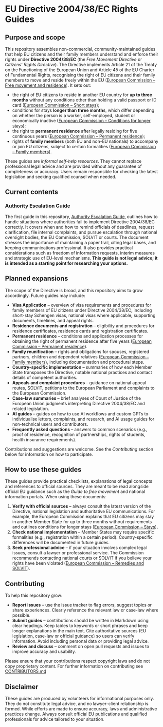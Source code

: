 # EU Directive 2004/38/EC Rights Guides

## Purpose and scope

This repository assembles non-commercial, community-maintained guides that help EU citizens and their family members understand and enforce their rights under **Directive 2004/38/EC** (the *Free Movement Directive* or *Citizens’ Rights Directive*). The Directive implements Article 21 of the Treaty on the Functioning of the European Union and Article 45 of the EU Charter of Fundamental Rights, recognising the right of EU citizens and their family members to move and reside freely within the EU ([European Commission – Free movement and residence](https://commission.europa.eu/strategy-and-policy/policies/justice-and-fundamental-rights/democracy-eu-citizenship-anti-corruption/free-movement-and-residence_en#:~\:text=All%20EU%20citizens%20and%20their,EU%20Charter%20of%20Fundamental%20Rights)). It sets out:

- the right of EU citizens to reside in another EU country for **up to three months** without any conditions other than holding a valid passport or ID card ([European Commission – Short stays](https://commission.europa.eu/strategy-and-policy/policies/justice-and-fundamental-rights/democracy-eu-citizenship-anti-corruption/free-movement-and-residence_en#:~\:text=All%20EU%20citizens%20and%20their,EU%20Charter%20of%20Fundamental%20Rights));
- conditions for stays **longer than three months**, which differ depending on whether the person is a worker, self-employed, student or economically inactive ([European Commission – Conditions for longer stays](https://commission.europa.eu/strategy-and-policy/policies/justice-and-fundamental-rights/democracy-eu-citizenship-anti-corruption/free-movement-and-residence_en#:~\:text=,to%20comply%20with%20administrative%20formalities));
- the right to **permanent residence** after legally residing for five continuous years ([European Commission – Permanent residence](https://commission.europa.eu/strategy-and-policy/policies/justice-and-fundamental-rights/democracy-eu-citizenship-anti-corruption/free-movement-and-residence_en#:~\:text=,there%20continuously%20for%20five%20years));
- rights of **family members** (both EU and non-EU nationals) to accompany or join EU citizens, subject to certain formalities ([European Commission – Family members](https://commission.europa.eu/strategy-and-policy/policies/justice-and-fundamental-rights/democracy-eu-citizenship-anti-corruption/free-movement-and-residence_en#:~\:text=,They%20may%20be%20asked%20to)).

These guides are *informal self-help resources*. They cannot replace professional legal advice and are provided without any guarantee of completeness or accuracy. Users remain responsible for checking the latest legislation and seeking qualified counsel when needed.

## Current contents

### Authority Escalation Guide

The first guide in this repository, [Authority Escalation Guide](https://github.com/eudirective/guides/blob/63c606179faf9642255cb55063cc61046832ff1b/authority_escalation_guide.md), outlines how to handle situations where authorities fail to implement Directive 2004/38/EC correctly. It covers when and how to remind officials of deadlines, request clarification, file internal complaints, and pursue escalation through national oversight bodies, the EU Commission, SOLVIT or courts. The document stresses the importance of maintaining a paper trail, citing legal bases, and keeping communications professional. It also provides practical considerations such as freedom of information requests, interim measures and strategic use of EU-level mechanisms. **This guide is not legal advice; it is intended as a starting point for researching your options.**

## Planned expansions

The scope of the Directive is broad, and this repository aims to grow accordingly. Future guides may include:

- **Visa Application** – overview of visa requirements and procedures for family members of EU citizens under Directive 2004/38/EC, including short-stay Schengen visas, national visas where applicable, supporting documents, timelines, and appeal rights.
- **Residence documents and registration** – eligibility and procedures for residence certificates, residence cards and registration certificates.
- **Permanent residence** – conditions and application processes for obtaining the right of permanent residence after five years ([European Commission – Permanent residence](https://commission.europa.eu/strategy-and-policy/policies/justice-and-fundamental-rights/democracy-eu-citizenship-anti-corruption/free-movement-and-residence_en#:~\:text=,there%20continuously%20for%20five%20years)).
- **Family reunification** – rights and obligations for spouses, registered partners, children and dependent relatives ([European Commission – Family members](https://commission.europa.eu/strategy-and-policy/policies/justice-and-fundamental-rights/democracy-eu-citizenship-anti-corruption/free-movement-and-residence_en#:~\:text=,They%20may%20be%20asked%20to)), including documentation and procedural steps.
- **Country-specific implementation** – summaries of how each Member State transposes the Directive, notable national practices and contact details of competent authorities.
- **Appeals and complaint procedures** – guidance on national appeal routes, SOLVIT, petitions to the European Parliament and complaints to the European Commission.
- **Case-law summaries** – brief analyses of Court of Justice of the European Union judgments interpreting Directive 2004/38/EC and related legislation.
- **AI guides** – guides on how to use AI workflows and custom GPTs to individualise letters, complaints, and research, and AI usage guides for non-technical users and contributors.
- **Frequently asked questions** – answers to common scenarios (e.g., proof of residence, recognition of partnerships, rights of students, health insurance requirements).

Contributions and suggestions are welcome. See the *Contributing* section below for information on how to participate.

## How to use these guides

These guides provide practical checklists, explanations of legal concepts and references to official sources. They are meant to be read alongside official EU guidance such as the *Guide to free movement* and national information portals. When using these documents:

1. **Verify with official sources** – always consult the latest version of the Directive, national legislation and authoritative EU communications. For example, the European Commission explains that EU citizens may stay in another Member State for up to three months without requirements and outlines conditions for longer stays ([European Commission – Stays](https://commission.europa.eu/strategy-and-policy/policies/justice-and-fundamental-rights/democracy-eu-citizenship-anti-corruption/free-movement-and-residence_en#:~\:text=,to%20comply%20with%20administrative%20formalities)).
2. **Check national implementation** – Member States may require specific formalities (e.g., registration within a certain period). Country-specific differences will be documented in future guides.
3. **Seek professional advice** – if your situation involves complex legal issues, consult a lawyer or professional service. The Commission recommends contacting national courts or SOLVIT if you believe your rights have been violated ([European Commission – Remedies and SOLVIT](https://commission.europa.eu/strategy-and-policy/policies/justice-and-fundamental-rights/democracy-eu-citizenship-anti-corruption/free-movement-and-residence_en#:~\:text=If%20you%20think%20that%20your,authorities%20if%20you%20encounter%20difficulties)).

## Contributing

To help this repository grow:

- **Report issues** – use the issue tracker to flag errors, suggest topics or share experiences. Clearly reference the relevant law or case-law where possible.
- **Submit guides** – contributions should be written in Markdown using clear headings. Keep tables to keywords or short phrases and keep longer explanations in the main text. Cite authoritative sources (EU legislation, case-law or official guidance) so users can verify information. Avoid including personal data or providing legal advice.
- **Review and discuss** – comment on open pull requests and issues to improve accuracy and usability.

Please ensure that your contributions respect copyright laws and do not copy proprietary content. For further information on contributing see [CONTRIBUTORS.md](CONTRIBUTORS.md)

## Disclaimer

These guides are produced by volunteers for informational purposes only. They do not constitute legal advice, and no lawyer–client relationship is formed. While efforts are made to ensure accuracy, laws and administrative practices change. Always consult official EU publications and qualified professionals for advice tailored to your situation.

##
